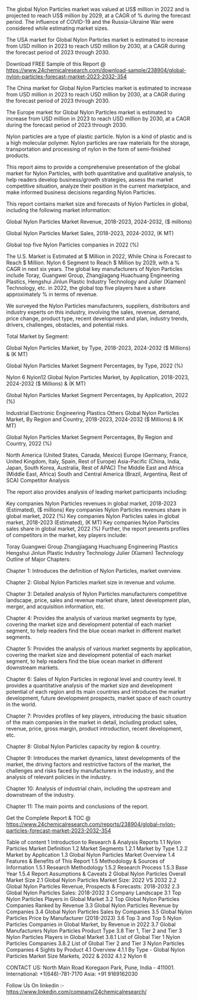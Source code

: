The global Nylon Particles market was valued at US$ million in 2022 and is projected to reach US$ million by 2029, at a CAGR of % during the forecast period. The influence of COVID-19 and the Russia-Ukraine War were considered while estimating market sizes.

The USA market for Global Nylon Particles market is estimated to increase from USD million in 2023 to reach USD million by 2030, at a CAGR during the forecast period of 2023 through 2030.

Download FREE Sample of this Report @ https://www.24chemicalresearch.com/download-sample/238904/global-nylon-particles-forecast-market-2023-2032-354

The China market for Global Nylon Particles market is estimated to increase from USD million in 2023 to reach USD million by 2030, at a CAGR during the forecast period of 2023 through 2030.

The Europe market for Global Nylon Particles market is estimated to increase from USD million in 2023 to reach USD million by 2030, at a CAGR during the forecast period of 2023 through 2030.

Nylon particles are a type of plastic particle. Nylon is a kind of plastic and is a high molecular polymer. Nylon particles are raw materials for the storage, transportation and processing of nylon in the form of semi-finished products.

This report aims to provide a comprehensive presentation of the global market for Nylon Particles, with both quantitative and qualitative analysis, to help readers develop business/growth strategies, assess the market competitive situation, analyze their position in the current marketplace, and make informed business decisions regarding Nylon Particles.

This report contains market size and forecasts of Nylon Particles in global, including the following market information:

Global Nylon Particles Market Revenue, 2018-2023, 2024-2032, ($ millions)

Global Nylon Particles Market Sales, 2018-2023, 2024-2032, (K MT)

Global top five Nylon Particles companies in 2022 (%)

The U.S. Market is Estimated at $ Million in 2022, While China is Forecast to Reach $ Million.
Nylon 6 Segment to Reach $ Million by 2029, with a % CAGR in next six years.
The global key manufacturers of Nylon Particles include Toray, Guangwei Group, Zhangjiagang Huachuang Engineering Plastics, Hengshui Jinlun Plastic Industry Technology and Julier (Xiamen) Technology, etc. in 2022, the global top five players have a share approximately % in terms of revenue.

We surveyed the Nylon Particles manufacturers, suppliers, distributors and industry experts on this industry, involving the sales, revenue, demand, price change, product type, recent development and plan, industry trends, drivers, challenges, obstacles, and potential risks.

Total Market by Segment:

Global Nylon Particles Market, by Type, 2018-2023, 2024-2032 ($ Millions) & (K MT)

Global Nylon Particles Market Segment Percentages, by Type, 2022 (%)

Nylon 6
Nylon12
Global Nylon Particles Market, by Application, 2018-2023, 2024-2032 ($ Millions) & (K MT)

Global Nylon Particles Market Segment Percentages, by Application, 2022 (%)

Industrial
Electronic
Engineering Plastics
Others
Global Nylon Particles Market, By Region and Country, 2018-2023, 2024-2032 ($ Millions) & (K MT)

Global Nylon Particles Market Segment Percentages, By Region and Country, 2022 (%)

North America (United States, Canada, Mexico)
Europe (Germany, France, United Kingdom, Italy, Spain, Rest of Europe)
Asia-Pacific (China, India, Japan, South Korea, Australia, Rest of APAC)
The Middle East and Africa (Middle East, Africa)
South and Central America (Brazil, Argentina, Rest of SCA)
Competitor Analysis

The report also provides analysis of leading market participants including:

Key companies Nylon Particles revenues in global market, 2018-2023 (Estimated), ($ millions)
Key companies Nylon Particles revenues share in global market, 2022 (%)
Key companies Nylon Particles sales in global market, 2018-2023 (Estimated), (K MT)
Key companies Nylon Particles sales share in global market, 2022 (%)
Further, the report presents profiles of competitors in the market, key players include:

Toray
Guangwei Group
Zhangjiagang Huachuang Engineering Plastics
Hengshui Jinlun Plastic Industry Technology
Julier (Xiamen) Technology
Outline of Major Chapters:

Chapter 1: Introduces the definition of Nylon Particles, market overview.

Chapter 2: Global Nylon Particles market size in revenue and volume.

Chapter 3: Detailed analysis of Nylon Particles manufacturers competitive landscape, price, sales and revenue market share, latest development plan, merger, and acquisition information, etc.

Chapter 4: Provides the analysis of various market segments by type, covering the market size and development potential of each market segment, to help readers find the blue ocean market in different market segments.

Chapter 5: Provides the analysis of various market segments by application, covering the market size and development potential of each market segment, to help readers find the blue ocean market in different downstream markets.

Chapter 6: Sales of Nylon Particles in regional level and country level. It provides a quantitative analysis of the market size and development potential of each region and its main countries and introduces the market development, future development prospects, market space of each country in the world.

Chapter 7: Provides profiles of key players, introducing the basic situation of the main companies in the market in detail, including product sales, revenue, price, gross margin, product introduction, recent development, etc.

Chapter 8: Global Nylon Particles capacity by region & country.

Chapter 9: Introduces the market dynamics, latest developments of the market, the driving factors and restrictive factors of the market, the challenges and risks faced by manufacturers in the industry, and the analysis of relevant policies in the industry.

Chapter 10: Analysis of industrial chain, including the upstream and downstream of the industry.

Chapter 11: The main points and conclusions of the report.

Get the Complete Report & TOC @ https://www.24chemicalresearch.com/reports/238904/global-nylon-particles-forecast-market-2023-2032-354

Table of content
1 Introduction to Research & Analysis Reports
1.1 Nylon Particles Market Definition
1.2 Market Segments
1.2.1 Market by Type
1.2.2 Market by Application
1.3 Global Nylon Particles Market Overview
1.4 Features & Benefits of This Report
1.5 Methodology & Sources of Information
1.5.1 Research Methodology
1.5.2 Research Process
1.5.3 Base Year
1.5.4 Report Assumptions & Caveats
2 Global Nylon Particles Overall Market Size
2.1 Global Nylon Particles Market Size: 2022 VS 2032
2.2 Global Nylon Particles Revenue, Prospects & Forecasts: 2018-2032
2.3 Global Nylon Particles Sales: 2018-2032
3 Company Landscape
3.1 Top Nylon Particles Players in Global Market
3.2 Top Global Nylon Particles Companies Ranked by Revenue
3.3 Global Nylon Particles Revenue by Companies
3.4 Global Nylon Particles Sales by Companies
3.5 Global Nylon Particles Price by Manufacturer (2018-2023)
3.6 Top 3 and Top 5 Nylon Particles Companies in Global Market, by Revenue in 2022
3.7 Global Manufacturers Nylon Particles Product Type
3.8 Tier 1, Tier 2 and Tier 3 Nylon Particles Players in Global Market
3.8.1 List of Global Tier 1 Nylon Particles Companies
3.8.2 List of Global Tier 2 and Tier 3 Nylon Particles Companies
4 Sights by Product
4.1 Overview
4.1.1 By Type - Global Nylon Particles Market Size Markets, 2022 & 2032
4.1.2 Nylon 6

CONTACT US:
North Main Road Koregaon Park, Pune, India - 411001.
International: +1(646)-781-7170
Asia: +91 9169162030

Follow Us On linkedin :- https://www.linkedin.com/company/24chemicalresearch/
